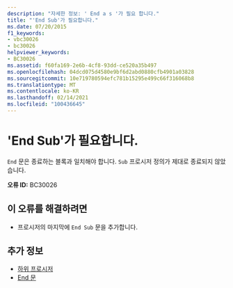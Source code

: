 ```yaml
---
description: "자세한 정보: ' End a s '가 필요 합니다."
title: "'End Sub'가 필요합니다."
ms.date: 07/20/2015
f1_keywords:
- vbc30026
- bc30026
helpviewer_keywords:
- BC30026
ms.assetid: f60fa169-2e6b-4cf8-93dd-ce520a35b497
ms.openlocfilehash: 04dcd075d4580e9bf6d2abd0880cfb4901a03828
ms.sourcegitcommit: 10e719780594efc781b15295e499c66f316068b8
ms.translationtype: MT
ms.contentlocale: ko-KR
ms.lasthandoff: 02/14/2021
ms.locfileid: "100436645"
---
```

# <a name="end-sub-expected"></a>'End Sub'가 필요합니다.

`End` 문은 종료하는 블록과 일치해야 합니다. `Sub` 프로시저 정의가 제대로 종료되지 않았습니다.  
  
 **오류 ID:** BC30026  
  
## <a name="to-correct-this-error"></a>이 오류를 해결하려면  
  
- 프로시저의 마지막에 `End Sub` 문을 추가합니다.  
  
## <a name="see-also"></a>추가 정보

- [하위 프로시저](../programming-guide/language-features/procedures/sub-procedures.md)
- [End 문](../language-reference/statements/end-statement.md)
